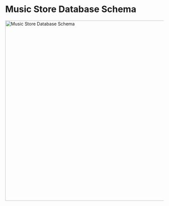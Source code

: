 # Music Store Database Schema

<img width="710" height="574" alt="Music Store Database Schema" src="https://github.com/user-attachments/assets/9519207a-d6e6-492d-9322-43c0e90c9620" />
